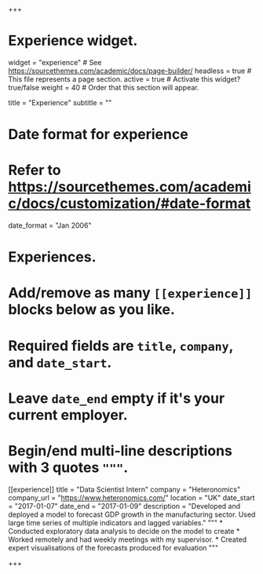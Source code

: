 +++
# Experience widget.
widget = "experience"  # See https://sourcethemes.com/academic/docs/page-builder/
headless = true  # This file represents a page section.
active = true  # Activate this widget? true/false
weight = 40  # Order that this section will appear.

title = "Experience"
subtitle = ""

# Date format for experience
#   Refer to https://sourcethemes.com/academic/docs/customization/#date-format
date_format = "Jan 2006"

# Experiences.
#   Add/remove as many `[[experience]]` blocks below as you like.
#   Required fields are `title`, `company`, and `date_start`.
#   Leave `date_end` empty if it's your current employer.
#   Begin/end multi-line descriptions with 3 quotes `"""`.
[[experience]]
  title = "Data Scientist Intern"
  company = "Heteronomics"
  company_url = "https://www.heteronomics.com/"
  location = "UK"
  date_start = "2017-01-07"
  date_end = "2017-01-09"
  description = "Developed and deployed a model to forecast GDP growth in the manufacturing sector. Used large time series of multiple indicators and lagged variables."
  """
      * Conducted exploratory data analysis to decide on the model to create
      * Worked remotely and had weekly meetings with my supervisor.
      * Created expert visualisations of the forecasts produced for evaluation
  """



+++
